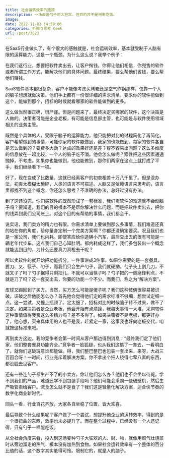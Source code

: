 ```yaml
---
title: 社会运转效率的瓶颈
description: 一场改造勺子的大狂欢，但目的并不是用来吃饭。
image: 
date: 2022-11-03 14:59:00
categories: 折腾与思考 Geek
url: /post/3623
---
```


在SaaS行业做久了，有个很大的感触就是，社会运转效率，基本就受制于人脑有限的运算能力，这是一个瓶颈。为什么这么说？我举个例子：

在我们这行业，想要把软件卖出去，让客户掏钱，你得让他们相信，你兜售的软件或者所谓工作方式，能解决他们的具体问题。最终结果，要么帮他们省钱，要么帮他们赚钱。

SaaS软件基本都很复杂，客户不能像考虑买烤箱还是空气炸锅那样，仅靠一个人的脑子想想就做决策。他们手上都有一份很详细的需求清单，要求你的软件能做到这个，能做到那个，招标的时候就看哪家的软件能做到的更多。

这么做当然很正确，很严谨。但是问题来了，最终决定买哪家的软件，这个决策是人做的。决策者可能是企业老板，有可能是信息部主管，也可能是与软件使用领域相关的业务主管。

既然是个具体的人，受限于脑子的运算能力，他只能把对比的过程简化了再简化。客户希望做到的事情，可能你家的软件能做到，我家的也能做到。每家的软件各自是怎么做到的？要费多大劲？达成的效果好还是差？容不容易出问题？这么多维度的信息放在一起比较，一个人的脑子吃不消。他会怎么做呢？索性把这些因素通通抛掉，不考虑。如果你也能做到，他也能做到，那你们两家在这点上就打成了平手，我们继续看下一项。

好了，现在变成了比数量。这就已经离客户的初衷相差十万八千里了。但是没办法，初衷太模糊太琐碎，人类的语言不可描述。人脑又是依赖语言来思考的，语言里都找不到这个概念，你还怎么思考？不准确的办法，总好过没有办法。

到了这还没完。你们买软件的既然形成了一套标准，我们卖软件的难道就不会动脑子吗？要知道，我们的目的根本不是帮你解决什么问题，而是把软件卖出去，把你的钱弄到我们公司账上。对这个目的有帮助的事情，我们都会干。

说实话，我们卖方的精力也有限。你需求清单上要做到那么多事情，我们难道还真的站在你的角度，给你量身定制一个完美方案啊？你都还没确定要买。况且我们也是一家公司，我们也内耗。即使答应给你造辆小汽车，最后交出去的很有可能是一辆老年代步车，这点我们自己心知肚明。都内耗成这样了，我们多包装出一个概念就能达到目的，为什么还要真刀真枪去干呢？

所以卖软件的就开始把功能拆分，一件事讲成3件事。如果你需要的是一套餐具，要刀、叉、筷子、勺子，而我们只会生产勺子，我们就硬拗。勺子头上割几刀，不就叉子了吗？勺子锯得只剩把儿，不就可以当筷子吗？勺子把的一侧磨锋利点，不就是刀了吗？这一套交出去，你要的功能一个不少。而我们，称之为“解决方案”。

皮球又踢回到了买方。当然，买方怎么可能是傻子呢？我们这种伎俩很容易被识破。识破之后他能怎么办？首先他会觉得他们定的需求标准不够细，想尝试定细一点。这一尝试，又撞上瓶颈了。定太细了，招标对比的时候脑子转不过来，做不了决定。如果决策者是企业老板，他会开始有点烦躁，我每天事情一大堆，采购软件这种事情值得我费这么多精力吗？差不多得了。如果决策者不是老板，那更好办了，他心想，买来具体用的人也不是我，赶紧定一家，这事我也好向老板交代，咱就按这标准来吧。

再到卖方这边。我的竞争者会第一时间从客户那边得到消息：“最终我们定了他们家，他们整套餐具功能齐全。”竞争者一脸狐疑，也从我们这搞了一套去，一看明白了，就你们这破玩意谁都能做。得，我们整巴整巴也包装一套出来，来呀，大战三百回合呀！一时间，行业充斥着解决方案。你不拿出个把人绕得七荤八素的东西，都没脸去见客户。

还有一些连勺子都生产不了的小卖方，你让他们怎么办？他们也不会坐以待毙。学不到我们的产品，难道还学不到包装手段吗？他们可能会采购一些破壁机，然后生产吸管卖给客户。流食怎么就不是食了？我们这是轻量化解决方案，适合快节奏的数字化商业新时代。

回头一看，行业百花齐放，大家各自坐稳了位置，皆大欢喜。

最后导致个什么结果呢？客户做了一个尝试，想提升他企业的运转效率，得到的是一个很扭曲的东西，效率也未必提升了。而在整个过程中，已经没有一个人还记得，只有勺子一样能吃饭。

从全社会角度来看，投入到这场变种勺子大狂欢的人、财、物，就像用燃气灶烧菜时从旁边溜走的热气，根本没有加热到食物。如果社会运转效率有一个整体的百分比值的话，这个数字其实低得可怜。限制它的，就是人的脑子。
